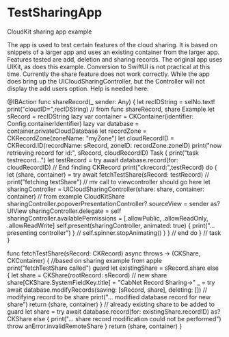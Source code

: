 # TestSharingApp
CloudKit sharing app example

The app is used to test certain features of the cloud sharing. It is based on snippets of a larger app and uses an existing container from the larger app. Features tested are add, deletion and sharing records. The original app uses UIKit, as does this example.  Conversion to SwiftUI is not practical at this time.
Currently the share feature does not work correctly. While the app does bring up the UICloudSharingController, but the Controller will not display the add users option. Help is needed here: 

@IBAction func shareRecord(_ sender: Any) {
        let recIDString = selNo.text!
        print("cloudID=",recIDString)
        // from func shareRecord, share Example
        let sRecord = recIDString
        lazy var container = CKContainer(identifier: Config.containerIdentifier)
        lazy var database = container.privateCloudDatabase
        let recordZone = CKRecordZone(zoneName: "myZone")
        let cloudRecordID = CKRecord.ID(recordName: sRecord, zoneID: recordZone.zoneID)
        print("now retrieving record for id:", sRecord, cloudRecordID)
        Task {
        print("task testrecord...")
        let testRecord = try await database.record(for: cloudRecordID)
        // End finding CKRecord
        print("ckrecord:",testRecord)
        do {
            let (share, container) = try await fetchTestShare(sRecord: testRecord) //
            print("fetching testShare")
            // mv call to viewcontroller should go here
            let sharingController = UICloudSharingController(share: share, container: container)
            // from example CloudKitShare
            sharingController.popoverPresentationController?.sourceView = sender as? UIView
            sharingController.delegate = self
            sharingController.availablePermissions = [.allowPublic, .allowReadOnly, .allowReadWrite]
            self.present(sharingController, animated: true) {
                print("... presenting controller")
            } // self.spinner.stopAnimating() }
        } // end do
        } // task
    }

func fetchTestShare(sRecord: CKRecord) async throws -> (CKShare, CKContainer) { //based on sharing example from apple
        print("fetchTestShare called")
            guard let existingShare = sRecord.share else {
                let share = CKShare(rootRecord: sRecord) // new share
                share[CKShare.SystemFieldKey.title] = "CabNet Record Sharing->"
                _ = try await database.modifyRecords(saving: [sRecord, share], deleting: []) // modifying record to be share
                print("... modified database record for new share")
                return (share, container)
            }
            // already existing share to be added to
            guard let share = try await database.record(for: existingShare.recordID) as? CKShare else {
                print("... share record modification could not be performed")
                throw anError.invalidRemoteShare
            }
            return (share, container)
    }
